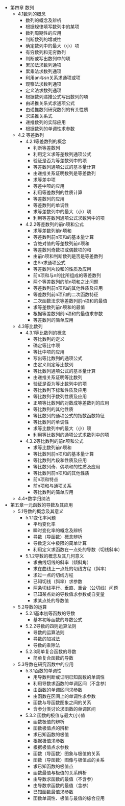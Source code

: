 - 第四章 数列
    - 4.1数列的概念
        - 数列的概念及辨析
        - 根据规律填写数列中的某项
        - 数列周期性的应用
        - 判断数列的增减性
        - 确定数列中的最大（小）项
        - 有穷数列和无穷数列
        - 判断或写出数列中的项
        - 累加法求数列通项
        - 累乘法求数列通项
        - 利用an与sn关系求通项或项
        - 观察法求数列通项
        - 定义法求数列通项
        - 根据数列递推公式写出数列的项
        - 由递推关系式求通项公式
        - 由递推数列研究数列的有关性质
        - 求递推关系式
        - 递推数列的实际应用
        - 根据数列的单调性求参数
    - 4.2 等差数列
        - 4.2.1等差数列的概念
            - 判断等差数列
            - 利用定义求等差数列通项公式
            - 验证是否为等差数列中的项
            - 等差数列通项公式的基本量计算
            - 由递推关系证明数列是等差数列
            - 求等差中项
            - 等差中项的应用
            - 利用等差数列的性质计算
            - 等差数列的应用
            - 等差数列的单调性
            - 求等差数列中的最大（小）项
            - 利用等差数列通项公式求数列中的项
        - 4.2.2等差数列的前n项和公式
            - 求等差数列前n项和
            - 等差数列前n项和的基本量计算
            - 含绝对值的等差数列前n项和
            - 等差数列奇数项或偶数项的和
            - 由前n项和判断数列是否是等差数列
            - 由Sn求通项公式
            - 等差数列片段和的性质及应用
            - 前n项和与n的比所组成的等差数列
            - 两个等差数列的前n项和之比问题
            - 等差数列前n项和的其他性质及应用
            - 等差数列前n项和的二次函数特征
            - 二次函数法求等差数列前n项和的最值
            - 求等差数列前n项和的最值
            - 根据等差数列前n项和的最值求参数
            - 等差数列的简单应用
    - 4.3等比数列
        - 4.3.1等比数列的概念
            - 等比数列的定义
            - 确定等比中项
            - 等比中项的应用
            - 写出等比数列的通项公式
            - 由定义判定等比数列
            - 等比数列通项公式的基本量计算
            - 由递推关系证明等比数列
            - 验证是否为等比数列中的项
            - 等比数列下标和性质及应用
            - 等比数列子数列性质及应用
            - 正项等比数列的对数成等差数列的应用
            - 等比数列的其他性质
            - 等比数列的通项公式的指数函数特征
            - 等比数列的单调性
            - 求等比数列中的最大（小）项
            - 利用等比数列的通项公式求数列中的项
        - 4.3.2等比数列的前n项和公式
            - 求等比数列前n项和
            - 等比数列前n项和的基本量计算
            - 等比数列片段和性质及应用
            - 等比数列奇、偶项和的性质及应用
            - 等比数列前n项和的其他性质
            - 前n项和特点
            - 前n项和与通项关系
            - 等比数列的简单应用
    - 4.4*数学归纳法
- 第五章一元函数的导数及其应用
    - 5.1导数的概念及其意义
        - 5.1.1变化率问题
            - 平均变化率
            - 瞬时变化率的概念及辨析
            - 导数（导函数）概念辨析
            - 导数定义中极限的简单计算
            - 利用定义求函数在一点处的导数（切线斜率）
        - 5.1.2导数的概念及其几何意义
            - 求曲线切线的斜率（倾斜角）
            - 求在曲线上一点处的切线方程（斜率）
            - 求过一点的切线方程
            - 已知切线（斜率）求参数
            - 两条切线平行、垂直、重合（公切线）问题
            - 已知某点处的导数值求参数或自变量
            - 求某点处的导数值
    - 5.2导数的运算
        - 5.2.1基本初等函数的导数
            - 基本初等函数的导数公式
        - 5.2.2导数的四则运算法则
            - 导数的运算法则
            - 导数的加减法
            - 导数的乘除法
        - 5.2.3简单复合函数的导数
            - 简单复合函数的导数
    - 5.3导数在研究函数中的应用
        - 5.3.1函数的单调性
            - 用导数判断或证明已知函数的单调性
            - 利用导数求函数的单调区间（不含参）
            - 由函数的单调区间求参数
            - 由函数在区间上的单调性求参数
            - 函数与导函数图象之间的关系
            - 含参分类讨论求函数的单调区间
        - 5.3.2 函数的极值与最大(小)值
            - 函数极值的辨析
            - 函数极值点的辨析
            - 求已知函数的极值
            - 根据极值求参数
            - 根据极值点求参数
            - 函数（导函数）图象与极值的关系
            - 函数（导函数）图像与极值点的关系
            - 求已知函数的极值点
            - 函数最值与极值的关系辨析
            - 由导数求函数的最值（不含参）
            - 由导数求函数的最值（含参）
            - 已知函数最值求参数
            - 函数单调性、极值与最值的综合应用
